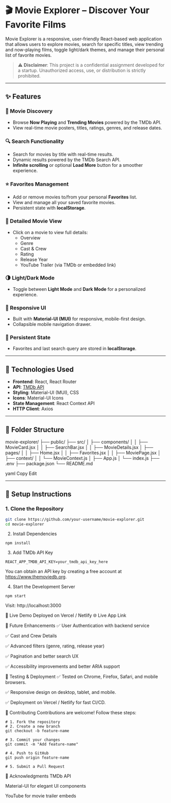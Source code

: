 # 🎬 Movie Explorer – Discover Your Favorite Films

Movie Explorer is a responsive, user-friendly React-based web application that allows users to explore movies, search for specific titles, view trending and now-playing films, toggle light/dark themes, and manage their personal list of favorite movies.

> ⚠️ **Disclaimer**: This project is a confidential assignment developed for a startup. Unauthorized access, use, or distribution is strictly prohibited.

---

## ✨ Features

### 🎥 Movie Discovery
- Browse **Now Playing** and **Trending Movies** powered by the TMDb API.
- View real-time movie posters, titles, ratings, genres, and release dates.

### 🔍 Search Functionality
- Search for movies by title with real-time results.
- Dynamic results powered by the TMDb Search API.
- **Infinite scrolling** or optional **Load More** button for a smoother experience.

### ⭐ Favorites Management
- Add or remove movies to/from your personal **Favorites** list.
- View and manage all your saved favorite movies.
- Persistent state with **localStorage**.

### 📃 Detailed Movie View
- Click on a movie to view full details:
  - Overview
  - Genre
  - Cast & Crew
  - Rating
  - Release Year
  - YouTube Trailer (via TMDb or embedded link)

### 🌗 Light/Dark Mode
- Toggle between **Light Mode** and **Dark Mode** for a personalized experience.

### 📱 Responsive UI
- Built with **Material-UI (MUI)** for responsive, mobile-first design.
- Collapsible mobile navigation drawer.

### 💾 Persistent State
- Favorites and last search query are stored in **localStorage**.

---

## 🔧 Technologies Used

- **Frontend**: React, React Router
- **API**: [TMDb API](https://developers.themoviedb.org/3)
- **Styling**: Material-UI (MUI), CSS
- **Icons**: Material-UI Icons
- **State Management**: React Context API
- **HTTP Client**: Axios

---

## 📁 Folder Structure

movie-explorer/
├── public/
├── src/
│ ├── components/
│ │ ├── MovieCard.jsx
│ │ ├── SearchBar.jsx
│ │ ├── MovieDetails.jsx
│ ├── pages/
│ │ ├── Home.jsx
│ │ ├── Favorites.jsx
│ │ ├── MoviePage.jsx
│ ├── context/
│ │ └── MovieContext.js
│ ├── App.js
│ └── index.js
├── .env
├── package.json
└── README.md

yaml
Copy
Edit


---

## 🚀 Setup Instructions

### 1. Clone the Repository

```bash
git clone https://github.com/your-username/movie-explorer.git
cd movie-explorer

```
2. Install Dependencies
```
npm install 
```
3. Add TMDb API Key
```
REACT_APP_TMDB_API_KEY=your_tmdb_api_key_here
```
You can obtain an API key by creating a free account at https://www.themoviedb.org.

4. Start the Development Server
```
npm start
```
Visit: http://localhost:3000

🔗 Live Demo
Deployed on Vercel / Netlify
🌐 Live App Link

🎯 Future Enhancements
✅ User Authentication with backend service

✅ Cast and Crew Details

✅ Advanced filters (genre, rating, release year)

✅ Pagination and better search UX

✅ Accessibility improvements and better ARIA support

🧪 Testing & Deployment
✅ Tested on Chrome, Firefox, Safari, and mobile browsers.

✅ Responsive design on desktop, tablet, and mobile.

✅ Deployment on Vercel / Netlify for fast CI/CD.

🤝 Contributing
Contributions are welcome!
Follow these steps:
```
# 1. Fork the repository
# 2. Create a new branch
git checkout -b feature-name

# 3. Commit your changes
git commit -m "Add feature-name"

# 4. Push to GitHub
git push origin feature-name

# 5. Submit a Pull Request
```
🙏 Acknowledgments
TMDb API

Material-UI for elegant UI components

YouTube for movie trailer embeds


